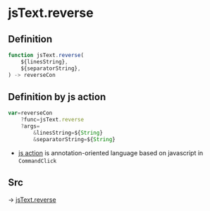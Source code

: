 # jsText.reverse

## Definition

```js.js
function jsText.reverse(
	${linesString},
	${separatorString},
) -> reverseCon
```


## Definition by js action

```js.js
var=reverseCon
	?func=jsText.reverse
	?args=
		&linesString=${String}
		&separatorString=${String}
```

- [js action](#) is annotation-oriented language based on javascript in `CommandClick`



## Src

-> [jsText.reverse](https://github.com/puutaro/CommandClick/blob/master/app/src/main/java/com/puutaro/commandclick/fragment_lib/terminal_fragment/js_interface/text/JsText.kt#L35)


